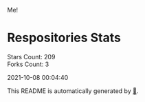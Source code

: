 Me!

# Respositories Stats
Stars Count: 209  
Forks Count: 3

2021-10-08 00:04:40  

This README is automatically generated by [🐰](https://github.com/rnitta/rnitta).
